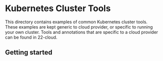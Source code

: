 # Kubernetes Cluster Tools

This directory contains examples of common Kubernetes cluster tools. These examples are kept generic to cloud provider, or specific to running your own cluster. Tools and annotations that are specific to a cloud provider can be found in 22-cloud. 

## Getting started

